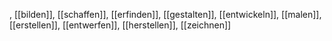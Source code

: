 , [[bilden]], [[schaffen]], [[erfinden]], [[gestalten]], [[entwickeln]], [[malen]], [[erstellen]], [[entwerfen]], [[herstellen]], [[zeichnen]]